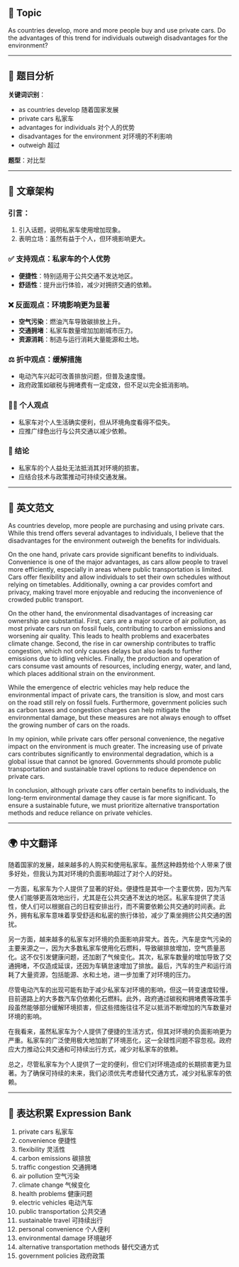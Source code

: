## 🧩 Topic
As countries develop, more and more people buy and use private cars. Do the advantages of this trend for individuals outweigh disadvantages for the environment?

---

## 📌 题目分析
**关键词识别**：
- as countries develop 随着国家发展
- private cars 私家车
- advantages for individuals 对个人的优势
- disadvantages for the environment 对环境的不利影响
- outweigh 超过

**题型**：对比型

---

## 🧱 文章架构

### 引言：
1. 引入话题，说明私家车使用增加现象。
2. 表明立场：虽然有益于个人，但环境影响更大。

### ✅ 支持观点：私家车的个人优势
- **便捷性**：特别适用于公共交通不发达地区。
- **舒适性**：提升出行体验，减少对拥挤交通的依赖。

### ❌ 反面观点：环境影响更为显著
- **空气污染**：燃油汽车导致碳排放上升。
- **交通拥堵**：私家车数量增加加剧城市压力。
- **资源消耗**：制造与运行消耗大量能源和土地。

### ⚖️ 折中观点：缓解措施
- 电动汽车兴起可改善排放问题，但普及速度慢。
- 政府政策如碳税与拥堵费有一定成效，但不足以完全抵消影响。

### 🙋‍♀️ 个人观点
- 私家车对个人生活确实便利，但从环境角度看得不偿失。
- 应推广绿色出行与公共交通以减少依赖。

### 🧾 结论
- 私家车的个人益处无法抵消其对环境的损害。
- 应结合技术与政策推动可持续交通发展。

---

## 📝 英文范文
As countries develop, more people are purchasing and using private cars. While this trend offers several advantages to individuals, I believe that the disadvantages for the environment outweigh the benefits for individuals.

On the one hand, private cars provide significant benefits to individuals. Convenience is one of the major advantages, as cars allow people to travel more efficiently, especially in areas where public transportation is limited. Cars offer flexibility and allow individuals to set their own schedules without relying on timetables. Additionally, owning a car provides comfort and privacy, making travel more enjoyable and reducing the inconvenience of crowded public transport.

On the other hand, the environmental disadvantages of increasing car ownership are substantial. First, cars are a major source of air pollution, as most private cars run on fossil fuels, contributing to carbon emissions and worsening air quality. This leads to health problems and exacerbates climate change. Second, the rise in car ownership contributes to traffic congestion, which not only causes delays but also leads to further emissions due to idling vehicles. Finally, the production and operation of cars consume vast amounts of resources, including energy, water, and land, which places additional strain on the environment.

While the emergence of electric vehicles may help reduce the environmental impact of private cars, the transition is slow, and most cars on the road still rely on fossil fuels. Furthermore, government policies such as carbon taxes and congestion charges can help mitigate the environmental damage, but these measures are not always enough to offset the growing number of cars on the roads.

In my opinion, while private cars offer personal convenience, the negative impact on the environment is much greater. The increasing use of private cars contributes significantly to environmental degradation, which is a global issue that cannot be ignored. Governments should promote public transportation and sustainable travel options to reduce dependence on private cars.

In conclusion, although private cars offer certain benefits to individuals, the long-term environmental damage they cause is far more significant. To ensure a sustainable future, we must prioritize alternative transportation methods and reduce reliance on private vehicles.

---

## 🌍 中文翻译
随着国家的发展，越来越多的人购买和使用私家车。虽然这种趋势给个人带来了很多好处，但我认为其对环境的负面影响超过了对个人的好处。

一方面，私家车为个人提供了显著的好处。便捷性是其中一个主要优势，因为汽车使人们能够更高效地出行，尤其是在公共交通不发达的地区。私家车提供了灵活性，使人们可以根据自己的日程安排出行，而不需要依赖公共交通的时间表。此外，拥有私家车意味着享受舒适和私密的旅行体验，减少了乘坐拥挤公共交通的困扰。

另一方面，越来越多的私家车对环境的负面影响非常大。首先，汽车是空气污染的主要来源之一，因为大多数私家车使用化石燃料，导致碳排放增加，空气质量恶化。这不仅引发健康问题，还加剧了气候变化。其次，私家车数量的增加导致了交通拥堵，不仅造成延误，还因为车辆怠速增加了排放。最后，汽车的生产和运行消耗了大量资源，包括能源、水和土地，进一步加重了对环境的压力。

尽管电动汽车的出现可能有助于减少私家车对环境的影响，但这一转变速度较慢，目前道路上的大多数汽车仍依赖化石燃料。此外，政府通过碳税和拥堵费等政策手段虽然能够部分缓解环境损害，但这些措施往往不足以抵消不断增加的汽车数量对环境的影响。

在我看来，虽然私家车为个人提供了便捷的生活方式，但其对环境的负面影响更为严重。私家车的广泛使用极大地加剧了环境恶化，这一全球性问题不容忽视。政府应大力推动公共交通和可持续出行方式，减少对私家车的依赖。

总之，尽管私家车为个人提供了一定的便利，但它们对环境造成的长期损害更为显著。为了确保可持续的未来，我们必须优先考虑替代交通方式，减少对私家车的依赖。

---

## 🧠 表达积累 Expression Bank
1. private cars 私家车  
2. convenience 便捷性  
3. flexibility 灵活性  
4. carbon emissions 碳排放  
5. traffic congestion 交通拥堵  
6. air pollution 空气污染  
7. climate change 气候变化  
8. health problems 健康问题  
9. electric vehicles 电动汽车  
10. public transportation 公共交通  
11. sustainable travel 可持续出行  
12. personal convenience 个人便利  
13. environmental damage 环境破坏  
14. alternative transportation methods 替代交通方式  
15. government policies 政府政策
